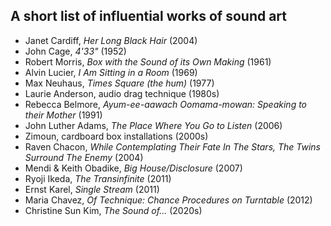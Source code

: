 ## A short list of influential works of sound art


- Janet Cardiff, _Her Long Black Hair_ (2004)
- John Cage, _4'33"_ (1952)
- Robert Morris, _Box with the Sound of its Own Making_ (1961)
- Alvin Lucier, _I Am Sitting in a Room_ (1969)
- Max Neuhaus, _Times Square (the hum)_ (1977)
- Laurie Anderson, audio drag technique (1980s)
- Rebecca Belmore, _Ayum-ee-aawach Oomama-mowan: Speaking to their Mother_ (1991)
- John Luther Adams, _The Place Where You Go to Listen_ (2006)
- Zimoun, cardboard box installations (2000s)
- Raven Chacon, _While Contemplating Their Fate In The Stars, The Twins Surround The Enemy_ (2004)
- Mendi & Keith Obadike, _Big House/Disclosure_ (2007)
- Ryoji Ikeda, _The Transinfinite_ (2011)
- Ernst Karel, _Single Stream_ (2011)
- Maria Chavez, _Of Technique: Chance Procedures on Turntable_ (2012)
- Christine Sun Kim, _The Sound of..._ (2020s)








